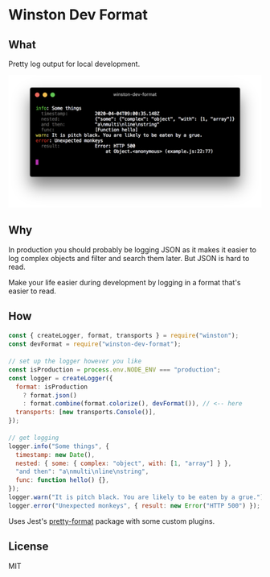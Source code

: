 # Winston Dev Format

## What

Pretty log output for local development.

![Logger terminal output](https://github.com/tamlyn/winston-dev-format/blob/master/screenshot.png)

## Why

In production you should probably be logging JSON as it makes it easier
to log complex objects and filter and search them later. But JSON is hard to read.

Make your life easier during development by logging in a format that's easier to read.

## How

```js
const { createLogger, format, transports } = require("winston");
const devFormat = require("winston-dev-format");

// set up the logger however you like
const isProduction = process.env.NODE_ENV === "production";
const logger = createLogger({
  format: isProduction
    ? format.json()
    : format.combine(format.colorize(), devFormat()), // <-- here
  transports: [new transports.Console()],
});

// get logging
logger.info("Some things", {
  timestamp: new Date(),
  nested: { some: { complex: "object", with: [1, "array"] } },
  "and then": "a\nmulti\nline\nstring",
  func: function hello() {},
});
logger.warn("It is pitch black. You are likely to be eaten by a grue.");
logger.error("Unexpected monkeys", { result: new Error("HTTP 500") });
```

Uses Jest's [pretty-format](https://www.npmjs.com/package/pretty-format) package with some custom plugins.

## License

MIT
